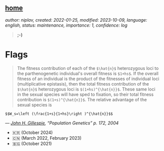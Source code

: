 [home](./index.md)
------------------

*author: niplav, created: 2022-01-25, modified: 2023-10-09, language: english, status: maintenance, importance: 1, confidence: log*

> __;-)__

Flags
======

> The fitness contribution of each of the `$\hat{n}$` heterozygous
loci to the parthenogenetic individual's overall fitness is
`$1+hs$`. If the overall fitness of an individual is the product
of the fitnesses of individual loci (multiplicative epistasis),
then the total fitness contribution of the `$\hat{n}$` heterozygous
loci is `$(1+hs)^{\hat{n}}$`. These same loci in the sexual species
will have sped to fixation, so their total fitness contribution is
`$(1+s)^{\hat{n}}$`. The relative advantage of the sexual species is

> <div>
	$$W_s=\left (\frac{1+s}{1+hs}\right )^{\hat{n}}$$
</div>

*— [John H. Gillespie](https://en.wikipedia.org/wiki/John_H._Gillespie), “Population Genetics” p. 172, 2004*

* 🇰🇷 (October 2024)
* 🇨🇳 (March 2022, February 2023)
* 🇧🇬 (October 2021)
